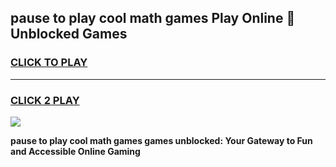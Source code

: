 
## pause to play cool math games Play Online 👋 Unblocked Games
<h3>
<a href="https://news.freeplayer.one?title=pause_to_play_cool_math_games&ref=17CMG">CLICK TO PLAY</a></h3>
<hr>

<h3>
<a href="https://news.freeplayer.one?title=pause_to_play_cool_math_games&ref=17CMG">CLICK 2 PLAY</a>
  
</h3>

<a href="https://news.freeplayer.one?title=pause_to_play_cool_math_games&ref=17CMG/"><img src="https://clearcache.store/games.png"></a>


**pause to play cool math games games unblocked: Your Gateway to Fun and Accessible Online Gaming**
